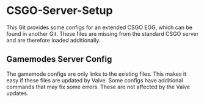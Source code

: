 # CSGO-Server-Setup
This Git provides some configs for an extended CSGO EGG, which can be found in another Git. These files are missing from the standard CSGO server and are therefore loaded additionally.
## Gamemodes Server Config
The gamemode configs are only links to the existing files. This makes it easy if these files are updated by Valve. Some configs have additional commands that may fix some errors. These are not affected by the Valve updates.

